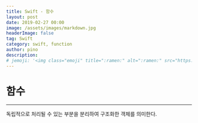 ```yaml
---
title: Swift - 함수
layout: post
date: 2019-02-27 00:00
image: /assets/images/markdown.jpg
headerImage: false
tag: Swift
category: swift, function
author: pino
description:
# jemoji: '<img class="emoji" title=":ramen:" alt=":ramen:" src="https://assets.github.com/images/icons/emoji/unicode/1f35c.png" height="20" width="20" align="absmiddle">'
---
```


# 함수
<hr>

독립적으로 처리될 수 있는 부분을 분리하여 구조화한 객체를 의미한다.

